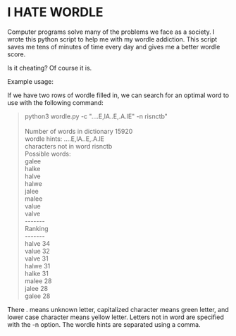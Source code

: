 # I HATE WORDLE 

Computer programs solve many of the problems we face as a society. I wrote this python script to help me with my wordle addiction. This script saves me tens of minutes of time every day and gives me a better wordle score. 

Is it cheating? Of course it is.

Example usage:

If we have two rows of wordle filled in, we can search for an optimal word to use with the following command:

>python3 wordle.py -c \"....E,lA..E,.A.lE\" -n risnctb"<br />
><br />
>Number of words in dictionary 15920<br />
>wordle hints: ....E,lA..E,.A.lE<br />
>characters not in word risnctb<br />
>Possible words:<br />
>galee<br />
>halke<br />
>halve<br />
>halwe<br />
>jalee<br />
>malee<br />
>value<br />
>valve<br />
>-------<br />
>Ranking<br />
>-------<br />
>halve 34<br />
>value 32<br />
>valve 31<br />
>halwe 31<br />
>halke 31<br />
>malee 28<br />
>jalee 28<br />
>galee 28<br />


There . means unknown letter, capitalized character means green letter, and lower case character means yellow letter. Letters not in word are specified with the -n option. The wordle hints are separated using a comma. 
